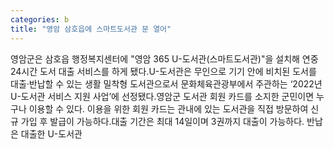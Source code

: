 ```yaml
---
categories: b
title: "영암 삼호읍에 스마트도서관 문 열어"
---
```

영암군은 삼호읍 행정복지센터에 "영암 365 U-도서관(스마트도서관)"을 설치해 연중 24시간 도서 대출 서비스를 하게 됐다.U-도서관은 무인으로 기기 안에 비치된 도서를 대출·반납할 수 있는 생활 밀착형 도서관으로서 문화체육관광부에서 주관하는 ‘2022년 U-도서관 서비스 지원 사업’에 선정됐다.영암군 도서관 회원 카드를 소지한 군민이면 누구나 이용할 수 있다. 이용을 위한 회원 카드는 관내에 있는 도서관을 직접 방문하여 신규 가입 후 발급이 가능하다.대출 기간은 최대 14일이며 3권까지 대출이 가능하다. 반납은 대출한 U-도서관
